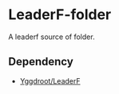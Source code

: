 LeaderF-folder
================

A leaderf source of folder.

Dependency
----------

- [Yggdroot/LeaderF](https://github.com/Yggdroot/LeaderF)
